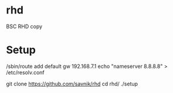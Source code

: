 rhd
===

BSC RHD copy

Setup
=====

/sbin/route add default gw 192.168.7.1
echo "nameserver 8.8.8.8" > /etc/resolv.conf

git clone https://github.com/savnik/rhd
cd rhd/
./setup 

